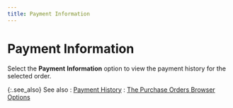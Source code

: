 ```yaml
---
title: Payment Information
---
```


# Payment Information


Select the **Payment** **Information**  option to view the payment history for the selected order.


{:.see_also}
See also
: [Payment History]({{site.pp_baseurl}}/purc-proc/pos/po-processes/payments/payment-history/payment_history_pur.html)
: [The Purchase  Orders Browser Options]({{site.pp_baseurl}}/purc-proc/pos/purchase-order-browser/purchase_order_browser.html)

